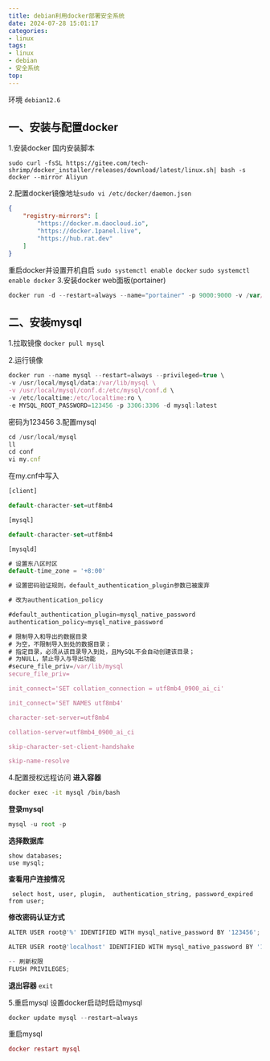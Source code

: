 ```yaml
---
title: debian利用docker部署安全系统
date: 2024-07-28 15:01:17
categories: 
- linux
tags: 
- linux
- debian
- 安全系统
top: 
---
```

环境
`debian12.6`

## 一、安装与配置docker
1.安装docker
国内安装脚本

``` shell
sudo curl -fsSL https://gitee.com/tech-shrimp/docker_installer/releases/download/latest/linux.sh| bash -s docker --mirror Aliyun
```
2.配置docker镜像地址`sudo vi /etc/docker/daemon.json`

``` json
{
    "registry-mirrors": [
        "https://docker.m.daocloud.io",
        "https://docker.1panel.live",
        "https://hub.rat.dev"
    ]
}
```

重启docker并设置开机自启
`sudo systemctl enable docker`
`sudo systemctl enable docker`
3.安装docker web面板(portainer)

``` javascript
docker run -d --restart=always --name="portainer" -p 9000:9000 -v /var/run/docker.sock:/var/run/docker.sock registry.cn-beijing.aliyuncs.com/deanmr/portainer-ce:zh-cn
```
## 二、安装mysql

1.拉取镜像
`docker pull mysql`

2.运行镜像

``` javascript
docker run --name mysql --restart=always --privileged=true \
-v /usr/local/mysql/data:/var/lib/mysql \
-v /usr/local/mysql/conf.d:/etc/mysql/conf.d \
-v /etc/localtime:/etc/localtime:ro \
-e MYSQL_ROOT_PASSWORD=123456 -p 3306:3306 -d mysql:latest
```

密码为123456
3.配置mysql

``` javascript
cd /usr/local/mysql
ll
cd conf
vi my.cnf
```
在my.cnf中写入

``` javascript
[client]

default-character-set=utf8mb4

[mysql]

default-character-set=utf8mb4

[mysqld]

# 设置东八区时区
default-time_zone = '+8:00'

# 设置密码验证规则，default_authentication_plugin参数已被废弃

# 改为authentication_policy

#default_authentication_plugin=mysql_native_password
authentication_policy=mysql_native_password

# 限制导入和导出的数据目录
# 为空，不限制导入到处的数据目录；
# 指定目录，必须从该目录导入到处，且MySQL不会自动创建该目录；
# 为NULL，禁止导入与导出功能
#secure_file_priv=/var/lib/mysql
secure_file_priv=

init_connect='SET collation_connection = utf8mb4_0900_ai_ci'

init_connect='SET NAMES utf8mb4'

character-set-server=utf8mb4

collation-server=utf8mb4_0900_ai_ci

skip-character-set-client-handshake

skip-name-resolve
```

4.配置授权远程访问
**进入容器**

``` bash
docker exec -it mysql /bin/bash
```
**登录mysql**

``` javascript
mysql -u root -p
```
**选择数据库**

``` nginx
show databases;
use mysql;
```

 **查看用户连接情况**

``` pgsql
 select host, user, plugin,  authentication_string, password_expired from user;
```

**修改密码认证方式**

``` javascript
ALTER USER root@'%' IDENTIFIED WITH mysql_native_password BY '123456';

ALTER USER root@'localhost' IDENTIFIED WITH mysql_native_password BY '123456';

-- 刷新权限
FLUSH PRIVILEGES;
```

**退出容器**
`exit`

5.重启mysql
设置docker启动时启动mysql

``` javascript
docker update mysql --restart=always
```
重启mysql

``` maxima
docker restart mysql
```